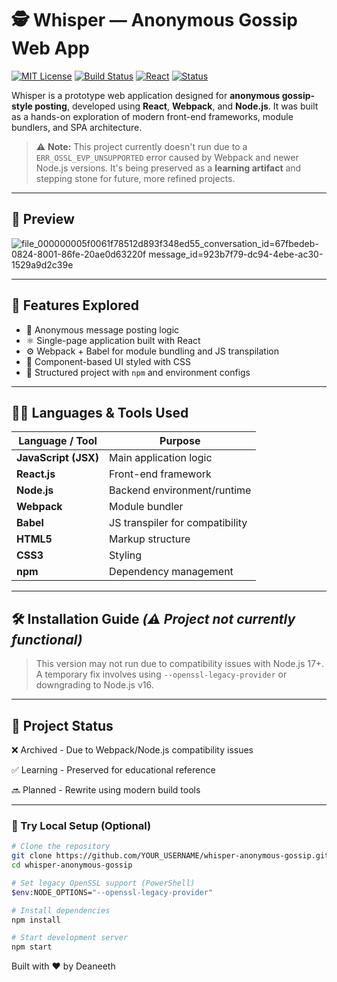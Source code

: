 # 🕵️ Whisper — Anonymous Gossip Web App

[![MIT License](https://img.shields.io/badge/license-MIT-green.svg)](LICENSE)
[![Build Status](https://img.shields.io/badge/build-N/A-lightgrey)]()
[![React](https://img.shields.io/badge/Made%20with-React-blue.svg)](https://reactjs.org/)
[![Status](https://img.shields.io/badge/status-archived-lightgrey)]()

Whisper is a prototype web application designed for **anonymous gossip-style posting**, developed using **React**, **Webpack**, and **Node.js**. It was built as a hands-on exploration of modern front-end frameworks, module bundlers, and SPA architecture.

> ⚠️ **Note:** This project currently doesn't run due to a `ERR_OSSL_EVP_UNSUPPORTED` error caused by Webpack and newer Node.js versions. It's being preserved as a **learning artifact** and stepping stone for future, more refined projects.

---

## 📸 Preview

![file_000000005f0061f78512d893f348ed55_conversation_id=67fbedeb-0824-8001-86fe-20ae0d63220f message_id=923b7f79-dc94-4ebe-ac30-1529a9d2c39e](https://github.com/user-attachments/assets/8ed29ee3-9b96-46fc-a262-f7ce795aebb4 )


---

## 🧠 Features Explored

- 🔐 Anonymous message posting logic
- ⚛️ Single-page application built with React
- ⚙️ Webpack + Babel for module bundling and JS transpilation
- 🎨 Component-based UI styled with CSS
- 🧰 Structured project with `npm` and environment configs

---

## 🧑‍💻 Languages & Tools Used

| Language / Tool     | Purpose                         |
|---------------------|---------------------------------|
| **JavaScript (JSX)**| Main application logic          |
| **React.js**        | Front-end framework             |
| **Node.js**         | Backend environment/runtime     |
| **Webpack**         | Module bundler                  |
| **Babel**           | JS transpiler for compatibility |
| **HTML5**           | Markup structure                |
| **CSS3**            | Styling                         |
| **npm**             | Dependency management           |

---

## 🛠️ Installation Guide *(⚠️ Project not currently functional)*

> This version may not run due to compatibility issues with Node.js 17+. A temporary fix involves using `--openssl-legacy-provider` or downgrading to Node.js v16.
> 
---

## 🚧 Project Status
❌ Archived	 - Due to Webpack/Node.js compatibility issues

✅ Learning	 - Preserved for educational reference

🔜 Planned	 - Rewrite using modern build tools

---


### 🧪 Try Local Setup (Optional)
```bash
# Clone the repository
git clone https://github.com/YOUR_USERNAME/whisper-anonymous-gossip.git
cd whisper-anonymous-gossip

# Set legacy OpenSSL support (PowerShell)
$env:NODE_OPTIONS="--openssl-legacy-provider"

# Install dependencies
npm install

# Start development server
npm start 
```

Built with ❤️ by Deaneeth
